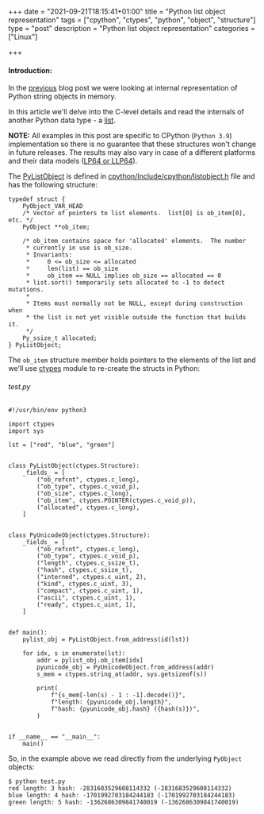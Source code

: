 +++
date = "2021-09-21T18:15:41+01:00"
title = "Python list object representation"
tags = ["cpython", "ctypes", "python", "object", "structure"]
type = "post"
description = "Python list object representation"
categories = ["Linux"]

+++
#### Introduction:

In the [previous](/blog/2020/09/python-string-object-representation/ "Python string object representation") blog post we were looking at internal representation of Python string objects in memory.

In this article we'll delve into the C-level details and read the internals of another Python data type - a [list](https://docs.python.org/3/library/stdtypes.html#list).

**NOTE:** All examples in this post are specific to CPython (`Python 3.9`) implementation so there is no guarantee that these structures won't change in future releases. The results may also vary in case of a different platforms and their data models ([LP64  or LLP64](https://en.wikipedia.org/wiki/64-bit_computing#64-bit_data_models)).

The [PyListObject](https://docs.python.org/3/c-api/list.html#c.PyListObject) is defined in [cpython/Include/cpython/listobject.h](https://github.com/python/cpython/blob/3.9/Include/cpython/listobject.h#L9-L26) file and has the following structure:

```
typedef struct {
    PyObject_VAR_HEAD
    /* Vector of pointers to list elements.  list[0] is ob_item[0], etc. */
    PyObject **ob_item;

    /* ob_item contains space for 'allocated' elements.  The number
     * currently in use is ob_size.
     * Invariants:
     *     0 <= ob_size <= allocated
     *     len(list) == ob_size
     *     ob_item == NULL implies ob_size == allocated == 0
     * list.sort() temporarily sets allocated to -1 to detect mutations.
     *
     * Items must normally not be NULL, except during construction when
     * the list is not yet visible outside the function that builds it.
     */
    Py_ssize_t allocated;
} PyListObject;
```

The `ob_item` structure member holds pointers to the elements of the list and we'll use [ctypes](https://docs.python.org/3/library/ctypes.html "ctypes") module to re-create the structs in Python:

###### test.py

```
#!/usr/bin/env python3

import ctypes
import sys

lst = ["red", "blue", "green"]


class PyListObject(ctypes.Structure):
    _fields_ = [
        ("ob_refcnt", ctypes.c_long),
        ("ob_type", ctypes.c_void_p),
        ("ob_size", ctypes.c_long),
        ("ob_item", ctypes.POINTER(ctypes.c_void_p)),
        ("allocated", ctypes.c_long),
    ]


class PyUnicodeObject(ctypes.Structure):
    _fields_ = [
        ("ob_refcnt", ctypes.c_long),
        ("ob_type", ctypes.c_void_p),
        ("length", ctypes.c_ssize_t),
        ("hash", ctypes.c_ssize_t),
        ("interned", ctypes.c_uint, 2),
        ("kind", ctypes.c_uint, 3),
        ("compact", ctypes.c_uint, 1),
        ("ascii", ctypes.c_uint, 1),
        ("ready", ctypes.c_uint, 1),
    ]


def main():
    pylist_obj = PyListObject.from_address(id(lst))

    for idx, s in enumerate(lst):
        addr = pylist_obj.ob_item[idx]
        pyunicode_obj = PyUnicodeObject.from_address(addr)
        s_mem = ctypes.string_at(addr, sys.getsizeof(s))

        print(
            f"{s_mem[-len(s) - 1 : -1].decode()}",
            f"length: {pyunicode_obj.length}",
            f"hash: {pyunicode_obj.hash} ({hash(s)})",
        )


if __name__ == "__main__":
    main()
```

So, in the example above we read directly from the underlying `PyObject` objects:

```
$ python test.py
red length: 3 hash: -2831683529608114332 (-2831683529608114332)
blue length: 4 hash: -1701992703184244183 (-1701992703184244183)
green length: 5 hash: -1362686309841740019 (-1362686309841740019)
```

